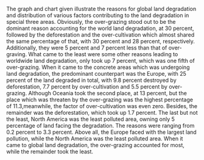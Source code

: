 The graph and chart given illustrate the reasons for global land degradation and distribution of various factors contributing to the land degradation in special three areas.
Obviously, the over-grazing stood out to be the dominant reason accounting for the world land degradation, at 30 percent, followed by the deforestation and the over-cultivation which almost shared the same percentage of that, with 30 percent and 28 percent, respectively. Additionally, they were 5 percent and 7 percent less than that of over-graving. What came to the least were some other reasons leading to worldwide land degradation, only took up 7 percent, which was one fifth of over-grazing.
When it came to the concrete areas which was undergoing land degradation, the predominant counterpart was the Europe, with 25 percent of the land degraded in total, with 9.8 percent destroyed by deforestation, 7.7 percent by over-cultivation and 5.5 percent by over-grazing. Although Oceania took the second place, at 13 percent, but the place which was threaten by the over-grazing was the highest percentage of 11.3,meanwhile, the factor of over-cultivation was even zero. Besides, the remainder was the deforestation, which took up 1.7 percent. The last but not the least, North America was the least polluted area, owning only 5 percentage of land facing the degradation. The reasons were ranging from 0.2 percent to 3.3 percent.
Above all, the Europe faced with the largest land pollution, while the North America was the least polluted area. When it came to global land degradation, the over-grazing accounted for most, while the remainder took the least.
